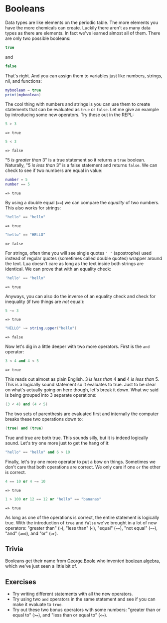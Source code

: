 # Booleans

Data types are like elements on the periodic table.
The more elements you have the more chemicals can create.
Luckily there aren't as many data types as there are elements.
In fact we've learned almost all of them.
There are only two possible booleans:

```lua
true
```

and

```lua
false
```

That's right.
And you can assign them to variables just like numbers, strings, nil, and functions:

```lua
myboolean = true
print(myboolean)
```

The cool thing with numbers and strings is you can use them to create statements that can be evaluated as `true` or `false`.
Let me give an example by introducing some new operators.
Try these out in the REPL:

```lua
5 > 3
```
```
=> true
```
```lua
5 < 3
```
```
=> false
```

"5 *is greater than* 3" is a true statement so it returns a `true` boolean.
Naturally, "5 *is less than* 3" is a false statement and returns `false`.
We can check to see if two numbers are equal in value:

```lua
number = 5
number == 5
```
```
=> true
```
By using a double equal (`==`) we can compare the *equality* of two numbers.
This also works for strings:
```lua
"hello" == "hello"
```
```
=> true
```
```lua
"hello" == "HELLO"
```
```
=> false
```

For strings, often time you will see single quotes `' '` (apostrophe) used instead of regular quotes (sometimes called double quotes) wrapper around the text.
Lua doesn't care as long as the text inside both strings are identical.
We can prove that with an equality check:

```lua
'hello' == "hello"
```
```
=> true
```


Anyways, you can also do the inverse of an equality check and check for inequality (if two things are *not* equal):

```lua
5 ~= 3
```
```
=> true
```
```lua
"HELLO" ~= string.upper("hello")
```
```
=> false
```

Now let's dig in a little deeper with two more operators.
First is the `and` operator:

```lua
3 < 4 and 4 < 5
```
```
=> true
```

This reads out almost as plain English. 3 *is less than* 4 **and** 4 *is less than* 5.
This is a logically sound statement so it evaluates to true.
Just to be clear on what's actually going on here though, let's break it down.
What we said is being grouped into 3 separate operations:

```lua
(3 < 4) and (4 < 5)
```

The two sets of parenthesis are evaluated first and internally the computer breaks these two operations down to:

```lua
(true) and (true)
```

True and true are both true.
This sounds silly, but it is indeed logically sound.
Let's try one more just to get the hang of it:

```lua
"hello" == "hello" and 6 > 10
```

Finally, let's try one more operator to put a bow on things.
Sometimes we don't care that both operations are correct.
We only care if one `or` the other is correct.

```lua
4 == 10 or 4 ~= 10
```
```
=> true
```

```lua
1 > 100 or 12 == 12 or "hello" == "bananas"
```
```
=> true
```

As long as one of the operations is correct, the entire statement is logically true.
With the introduction of `true` and `false` we've brought in a lot of new operators: "greater than" (`>`), "less than" (`<`), "equal" (`==`), "not equal" (`~=`), "and" (`and`), and "or" (`or`).

## Trivia

Booleans get their name from [George Boole](https://en.wikipedia.org/wiki/George_Boole) who invented [boolean algebra](https://en.wikipedia.org/wiki/Boolean_algebra), which we've just seen a little bit of.

## Exercises

- Try writing different statements with all the new operators.
- Try using two `and` operators in the same statement and see if you can make it evaluate to `true`.
- Try out these two bonus operators with some numbers: "greater than or equal to" (`>=`), and "less than or equal to" (`<=`).
